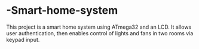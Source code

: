# -Smart-home-system
This project is a smart home system using ATmega32 and an LCD. It allows user authentication, then enables control of lights and fans in two rooms via keypad input.
